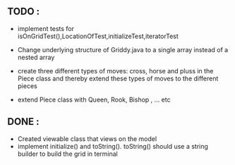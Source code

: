 ## TODO :
* implement tests for isOnGridTest(),LocationOfTest,initializeTest,iteratorTest
* Change underlying structure of Griddy.java to a single array instead of a nested array


* create three different types of moves: cross, horse and pluss in the Piece class and thereby extend these types of moves to the different pieces
* extend Piece class with Queen, Rook, Bishop , ... etc
## DONE :
* Created viewable class that views on the model
* implement initialize() and toString(). toString() should use a string builder to build the grid in terminal